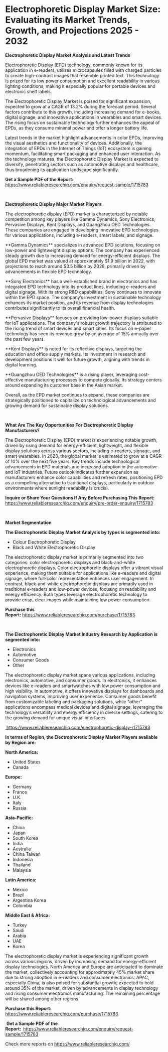<p><h1>Electrophoretic Display Market Size: Evaluating its Market Trends, Growth, and Projections 2025 - 2032</h1></p><p><strong>Electrophoretic Display Market Analysis and Latest Trends</strong></p>
<p><p>Electrophoretic Display (EPD) technology, commonly known for its application in e-readers, utilizes microcapsules filled with charged particles to create high-contrast images that resemble printed text. This technology is prized for its low power consumption and excellent readability in various lighting conditions, making it especially popular for portable devices and electronic shelf labels.</p><p>The Electrophoretic Display Market is poised for significant expansion, expected to grow at a CAGR of 13.2% during the forecast period. Several factors contribute to this growth, including increasing demand for e-books, digital signage, and innovative applications in wearables and smart devices. The rising focus on sustainable technology further enhances the appeal of EPDs, as they consume minimal power and offer a longer battery life.</p><p>Latest trends in the market highlight advancements in color EPDs, improving the visual aesthetics and functionality of devices. Additionally, the integration of EPDs in the Internet of Things (IoT) ecosystem is gaining momentum, facilitating smart packaging and enhanced user interaction. As the technology matures, the Electrophoretic Display Market is expected to diversify, penetrating sectors such as automotive displays and healthcare, thus broadening its application landscape significantly.</p></p>
<p><strong>Get a Sample PDF of the Report:&nbsp;</strong> <a href="https://www.reliableresearchiq.com/enquiry/request-sample/1715783?utm_campaign=2443&utm_medium=2&utm_source=Github&utm_content=ia&utm_term=08042025&utm_id=electrophoretic-display">https://www.reliableresearchiq.com/enquiry/request-sample/1715783</a></p>
<p>&nbsp;</p>
<p><strong>Electrophoretic Display Major Market Players</strong></p>
<p><p>The electrophoretic display (EPD) market is characterized by notable competition among key players like Gamma Dynamics, Sony Electronics, Pervasive Displays, Kent Displays, and Guangzhou OED Technologies. These companies are engaged in developing innovative EPD technologies for various applications, including e-readers, smart labels, and signage.</p><p>**Gamma Dynamics** specializes in advanced EPD solutions, focusing on low-power and lightweight display options. The company has experienced steady growth due to increasing demand for energy-efficient displays. The global EPD market was valued at approximately $1.9 billion in 2022, with projections to reach around $3.5 billion by 2028, primarily driven by advancements in flexible EPD technology.</p><p>**Sony Electronics** has a well-established brand in electronics and has integrated EPD technology into its product lines, including e-readers and digital signage. With its strong R&D capabilities, Sony continues to innovate within the EPD space. The company’s investment in sustainable technology enhances its market position, and its revenue from display technologies contributes significantly to its overall financial health.</p><p>**Pervasive Displays** focuses on providing low-power displays suitable for IoT applications. The company's robust growth trajectory is attributed to the rising trend of smart devices and smart cities. Its focus on e-paper technology has seen its revenue grow by an average of 15% annually over the past few years.</p><p>**Kent Displays** is noted for its reflective displays, targeting the education and office supply markets. Its investment in research and development positions it well for future growth, aligning with trends in digital learning.</p><p>**Guangzhou OED Technologies** is a rising player, leveraging cost-effective manufacturing processes to compete globally. Its strategy centers around expanding its customer base in the Asian market. </p><p>Overall, as the EPD market continues to expand, these companies are strategically positioned to capitalize on technological advancements and growing demand for sustainable display solutions.</p></p>
<p>&nbsp;</p>
<p><strong>What Are The Key Opportunities For Electrophoretic Display Manufacturers?</strong></p>
<p><p>The Electrophoretic Display (EPD) market is experiencing notable growth, driven by rising demand for energy-efficient, lightweight, and flexible display solutions across various sectors, including e-readers, signage, and smart wearables. In 2023, the global market is estimated to grow at a CAGR of 10% over the next five years. Key trends include technological advancements in EPD materials and increased adoption in the automotive and IoT industries. Future outlook indicates further expansion as manufacturers enhance color capabilities and refresh rates, positioning EPD as a compelling alternative to traditional displays, particularly in outdoor environments where sunlight readability is crucial.</p></p>
<p><strong>Inquire or Share Your Questions If Any Before Purchasing This Report:</strong> <a href="https://www.reliableresearchiq.com/enquiry/pre-order-enquiry/1715783?utm_campaign=2443&utm_medium=2&utm_source=Github&utm_content=ia&utm_term=08042025&utm_id=electrophoretic-display">https://www.reliableresearchiq.com/enquiry/pre-order-enquiry/1715783</a></p>
<p>&nbsp;</p>
<p><strong>Market Segmentation</strong></p>
<p><strong>The Electrophoretic Display Market Analysis by types is segmented into:</strong></p>
<p><ul><li>Colour Electrophoretic Display</li><li>Black and White Electrophoretic Display</li></ul></p>
<p><p>The electrophoretic display market is primarily segmented into two categories: color electrophoretic displays and black-and-white electrophoretic displays. Color electrophoretic displays offer a vibrant visual experience, making them suitable for applications like e-readers and digital signage, where full-color representation enhances user engagement. In contrast, black-and-white electrophoretic displays are primarily used in traditional e-readers and low-power devices, focusing on readability and energy efficiency. Both types leverage electrophoretic technology to provide crisp, clear images while maintaining low power consumption.</p></p>
<p><strong>Purchase this Report:&nbsp;</strong><a href="https://www.reliableresearchiq.com/purchase/1715783?utm_campaign=2443&utm_medium=2&utm_source=Github&utm_content=ia&utm_term=08042025&utm_id=electrophoretic-display">https://www.reliableresearchiq.com/purchase/1715783</a></p>
<p>&nbsp;</p>
<p><strong>The Electrophoretic Display Market Industry Research by Application is segmented into:</strong></p>
<p><ul><li>Electronics</li><li>Automotive</li><li>Consumer Goods</li><li>Other</li></ul></p>
<p><p>The electrophoretic display market spans various applications, including electronics, automotive, and consumer goods. In electronics, it enhances devices like e-readers and smartwatches with low power consumption and high visibility. In automotive, it offers innovative displays for dashboards and navigation systems, improving user experience. Consumer goods benefit from customizable labeling and packaging solutions, while "other" applications encompass medical devices and digital signage, leveraging the technology’s versatility and energy efficiency in diverse settings, catering to the growing demand for unique visual interfaces.</p></p>
<p><a href="https://www.reliableresearchiq.com/electrophoretic-display-r1715783?utm_campaign=2443&utm_medium=2&utm_source=Github&utm_content=ia&utm_term=08042025&utm_id=electrophoretic-display">&nbsp;https://www.reliableresearchiq.com/electrophoretic-display-r1715783</a></p>
<p><strong>In terms of Region, the Electrophoretic Display Market Players available by Region are:</strong></p>
<p>
    <p> <strong> North America: </strong>
        <ul>
            <li>United States</li>
            <li>Canada</li>
        </ul>
        </p> 
    <p> <strong> Europe: </strong>
        <ul>
            <li>Germany</li>
            <li>France</li>
            <li>U.K.</li>
            <li>Italy</li>
            <li>Russia</li>
        </ul>
        </p> 
    <p> <strong> Asia-Pacific: </strong>
        <ul>
            <li>China</li>
            <li>Japan</li>
            <li>South Korea</li>
            <li>India</li>
            <li>Australia</li>
            <li>China Taiwan</li>
            <li>Indonesia</li>
            <li>Thailand</li>
            <li>Malaysia</li>
        </ul>
        </p> 
    <p> <strong> Latin America: </strong>
        <ul>
            <li>Mexico</li>
            <li>Brazil</li>
            <li>Argentina Korea</li>
            <li>Colombia</li>
        </ul>
        </p> 
    <p> <strong> Middle East & Africa: </strong>
        <ul>
            <li>Turkey</li>
            <li>Saudi</li>
            <li>Arabia</li>
            <li>UAE</li>
            <li>Korea</li>
        </ul>
    </p>
    </p>
<p><p>The electrophoretic display market is experiencing significant growth across various regions, driven by increasing demand for energy-efficient display technologies. North America and Europe are anticipated to dominate the market, collectively accounting for approximately 45% market share due to strong adoption in e-readers and consumer electronics. APAC, especially China, is also poised for substantial growth, expected to hold around 35% of the market, driven by advancements in display technology and rising consumer electronics manufacturing. The remaining percentage will be shared among other regions.</p></p>
<p><strong>Purchase this Report: </strong><a href="https://www.reliableresearchiq.com/purchase/1715783?utm_campaign=2443&utm_medium=2&utm_source=Github&utm_content=ia&utm_term=08042025&utm_id=electrophoretic-display">https://www.reliableresearchiq.com/purchase/1715783</a></p>
<p>&nbsp;<strong>Get a Sample PDF of the Report:&nbsp;&nbsp;</strong><a href="https://www.reliableresearchiq.com/enquiry/request-sample/1715783?utm_campaign=2443&utm_medium=2&utm_source=Github&utm_content=ia&utm_term=08042025&utm_id=electrophoretic-display">https://www.reliableresearchiq.com/enquiry/request-sample/1715783</a></p>
<p><strong></strong></p>
<p>Check more reports on <a href="https://www.reliableresearchiq.com/?utm_campaign=2443&utm_medium=2&utm_source=Github&utm_content=ia&utm_term=08042025&utm_id=electrophoretic-display">https://www.reliableresearchiq.com/</a></p>